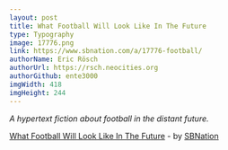 ```yaml
---
layout: post
title: What Football Will Look Like In The Future
type: Typography
image: 17776.png
link: https://www.sbnation.com/a/17776-football/
authorName: Eric Rösch
authorUrl: https://rsch.neocities.org
authorGithub: ente3000
imgWidth: 418
imgHeight: 244
---
```


_A hypertext fiction about football in the distant future._

[What Football Will Look Like In The Future](https://www.sbnation.com/a/17776-football/) - by [SBNation](https://www.sbnation.com/)
